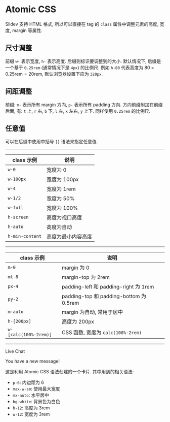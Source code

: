 # Atomic CSS

Slidev 支持 HTML 格式, 所以可以直接在 tag 的 `class` 属性中调整元素的高度, 宽度, margin 等属性.

## 尺寸调整

前缀 `w-` 表示宽度, `h-` 表示高度. 后缀则标识要调整到的大小. 默认情况下, 后缀是一个基于 `0.25rem` (通常情况下是 `4px`) 的比例尺. 例如 `h-80` 代表高度为 $80 \times 0.25\text{rem} = 20\text{rem}$, 默认浏览器设置下应为 `320px`.

## 间距调整

前缀: `m-` 表示所有 margin 方向, `p-` 表示所有 padding 方向. 方向前缀附加在前缀后面, 有: `t` 上, `r` 右, `b` 下, `l` 左, `x` 左右, `y` 上下. 同样使用 `0.25rem` 的比例尺.

## 任意值

可以在后缀中使用中括号 `[]` 语法来指定任意值.

---

| class 示例 | 说明 |
| --- | --- |
| `w-0` | 宽度为 0 |
| `w-100px` | 宽度为 100px |
| `w-4` | 宽度为 1rem |
| `w-1/2` | 宽度为 50% |
| `w-full` | 宽度为 100% |
| `h-screen` | 高度为视口高度 |
| `h-auto` | 高度为自动 |
| `h-min-content` | 高度为最小内容高度 |

---


| class 示例 | 说明 |
| --- | --- |
| `m-0` | margin 为 0 |
| `mt-8` | margin-top 为 2rem |
| `px-4` | padding-left 和 padding-right 为 1rem |
| `py-2` | padding-top 和 padding-bottom 为 0.5rem |
| `m-auto` | margin 为自动, 常用于居中 |
| `h-[200px]` | 高度为 200px |
| `w-[calc(100%-2rem)]` | CSS 函数, 宽度为 `calc(100%-2rem)` |

---

<div class="p-6 max-w-sm mx-auto bg-white rounded-xl shadow-lg flex items-center space-x-4">
  <div class="shrink-0">
    <div class="h-12 w-12 bg-sky-500 rounded-full"></div>
  </div>
  <div>
    <div class="text-xl font-medium text-black">Live Chat</div>
    <p class="text-slate-500">You have a new message!</p>
  </div>
</div>

这是利用 Atomic CSS 语法创建的一个卡片. 其中用到的相关语法:

- `p-6`: 内边距为 6
- `max-w-sm`: 使用最大宽度
- `mx-auto`: 水平居中
- `bg-white`: 背景色为白色
- `h-12`: 高度为 3rem
- `w-12`: 宽度为 3rem

